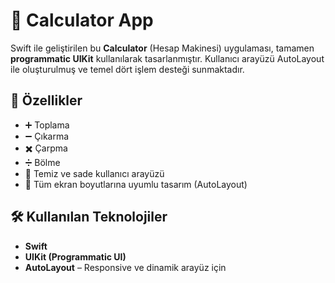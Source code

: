 # 🧮 Calculator App

Swift ile geliştirilen bu **Calculator** (Hesap Makinesi) uygulaması, tamamen **programmatic UIKit** kullanılarak tasarlanmıştır. Kullanıcı arayüzü AutoLayout ile oluşturulmuş ve temel dört işlem desteği sunmaktadır.

## 🚀 Özellikler

- ➕ Toplama
- ➖ Çıkarma
- ✖️ Çarpma
- ➗ Bölme
- 🧮 Temiz ve sade kullanıcı arayüzü
- 📱 Tüm ekran boyutlarına uyumlu tasarım (AutoLayout)

## 🛠 Kullanılan Teknolojiler

- **Swift**
- **UIKit (Programmatic UI)**
- **AutoLayout** – Responsive ve dinamik arayüz için

